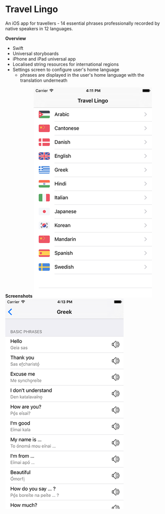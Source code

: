 Travel Lingo
=============

An iOS app for travellers - 14 essential phrases professionally recorded by native speakers in 12 languages.

**Overview**
- Swift
- Universal storyboards
- iPhone and iPad universal app
- Localised string resources for international regions
- Settings screen to configure user's home language
  * phrases are displayed in the user's home language with the translation underneath

**Screenshots**
![Languages](/screenshots/languages-screenshot.png?raw=true)  ![Greek Phrases](/screenshots/greek-phrases-screenshot.png?raw=true)
